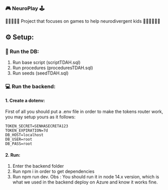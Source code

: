 ### 🎮 NeuroPlay 🕹
🧒🏿🧒🧒🏻 Project that focuses on games to help neurodivergent kids 🧒🏾🧒🏼🧒🏽

## ⚙ Setup:

### 🎲 Run the DB:
1. Run base script (scriptTDAH.sql)
2. Run procedures (proceduresTDAH.sql)
3. Run seeds (seedTDAH.sql)
### 💻 Run the backend:
#### 1. Create a dotenv: 
First of all you should put a .env file in order to make the tokens router work, you may setup yours as it follows:
```
TOKEN_SECRET=SENHASECRETA123 
TOKEN_EXPIRATION=7d
DB_HOST=localhost
DB_USER=root
DB_PASS=root
```
#### 2. Run:
1. Enter the backend folder
2. Run npm i in order to get dependencies
3. Run npm run dev.
Obs : You should run it in node 14.x version, which is what we used in the backend deploy on Azure and know it works fine.
